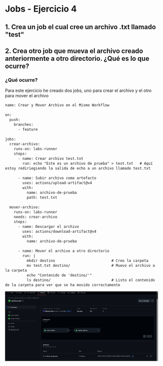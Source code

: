 # Jobs - Ejercicio 4

## 1. Crea un job el cual cree un archivo .txt llamado "test"

## 2. Crea otro job que mueva el archivo creado anteriormente a otro directorio. ¿Qué es lo que ocurre?

### ¿Qué ocurre?


Para este ejercicio he creado dos jobs, uno para crear el archivo y el otro para mover el archivo

```
name: Crear y Mover Archivo en el Mismo Workflow

on:
  push:
    branches:
      - feature

jobs:
  crear-archivo:
    runs-on: labs-runner
    steps:
      - name: Crear archivo test.txt
        run: echo "Este es un archivo de prueba" > test.txt   # Aquí estoy rediriegiendo la salida de echo a un archivo llamado test.txt

      - name: Subir archivo como artefacto
        uses: actions/upload-artifact@v4
        with:
          name: archivo-de-prueba
          path: test.txt

  mover-archivo:
    runs-on: labs-runner
    needs: crear-archivo
    steps:
      - name: Descargar el archivo
        uses: actions/download-artifact@v4
        with:
          name: archivo-de-prueba

      - name: Mover el archivo a otro directorio
        run: |
          mkdir destino                          # Creo la carpeta     
          mv test.txt destino/                   # Muevo el archivo a la carpeta    
          echo "Contenido de 'destino/'"
          ls destino/                            # Listo el contenido de la carpeta para ver que se ha movido correctamente
```

![alt text](../../auxiliar/jobs4.png)